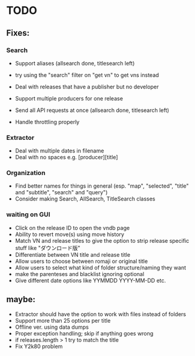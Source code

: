 # TODO

## Fixes:

### Search

- Support aliases (allsearch done, titlesearch left)
- try using the "search" filter on "get vn" to get vns instead
- Deal with releases that have a publisher but no developer
- Support multiple producers for one release 

- Send all API requests at once (allsearch done, titlesearch left)
- Handle throttling properly

### Extractor

- Deal with multiple dates in filename
- Deal with no spaces e.g. [producer][title]

### Organization

- Find better names for things in general (esp. "map", "selected", "title" and "subtitle", "search" and "query")
- Consider making Search, AllSearch, TitleSearch classes

### waiting on GUI

- Click on the release ID to open the vndb page
- Ability to revert move(s) using move history
- Match VN and release titles to give the option to strip release specific stuff like "ダウンロード版"
- Differentiate between VN title and release title 
- Allow users to choose between romaji or original title 
- Allow users to select what kind of folder structure/naming they want
- make the parenteses and blacklist ignoring optional 
- Give different date options like YYMMDD YYYY-MM-DD etc. 

## maybe:

- Extractor should have the option to work with files instead of folders
- Support more than 25 options per title
- Offline ver. using data dumps
- Proper exception handling; skip if anything goes wrong
- if releases.length > 1 try to match the title
- Fix Y2k80 problem
